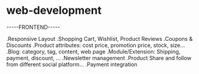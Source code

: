 # web-development

-----FRONTEND-----

.Responsive Layout
.Shopping Cart, Wishlist, Product Reviews
.Coupons & Discounts
.Product attributes: cost price, promotion price, stock, size...
.Blog: category, tag, content, web page
.Module/Extension: Shipping, payment, discount, ...
.Newsletter management
.Product Share and follow from different social platform...
.Payment integration

